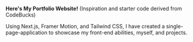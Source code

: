 **Here's My Portfolio Website!**
(Inspiration and starter code derived from CodeBucks)

Using Next.js, Framer Motion, and Tailwind CSS, I have created a single-page-application to showcase my front-end abilities, myself, and projects.

